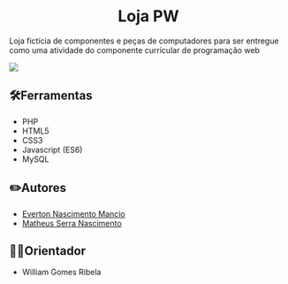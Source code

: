 <h1 align="center">
  Loja PW
</h1>
<p>Loja fictícia de componentes e peças de computadores para ser entregue como uma atividade do componente currícular de programação web</p>
<img src="https://github.com/user-attachments/assets/e92562c4-a216-4e29-a609-d172574d1d43"></img>

## 🛠️Ferramentas
* PHP
* HTML5
* CSS3
* Javascript (ES6)
* MySQL

## ✏️Autores
* <a href="https://github.com/Evy8882">Everton Nascimento Mancio<a>
* <a href="https://github.com/THEUZSN">Matheus Serra Nascimento<a>

## 👨‍🏫Orientador
* William Gomes Ribela
